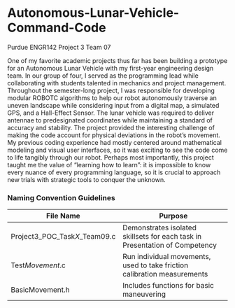 # Autonomous-Lunar-Vehicle-Command-Code
Purdue ENGR142 Project 3 Team 07

One of my favorite academic projects thus far has been building a prototype for an Autonomous Lunar Vehicle with my first-year engineering design team. In our group of four, I served as the programming lead while collaborating with students talented in mechanics and project management. Throughout the semester-long project, I was responsible for developing modular ROBOTC algorithms to help our robot autonomously traverse an uneven landscape while considering input from a digital map, a simulated GPS, and a Hall-Effect Sensor. The lunar vehicle was required to deliver antennae to predesignated coordinates while maintaining a standard of accuracy and stability. The project provided the interesting challenge of making the code account for physical deviations in the robot’s movement. My previous coding experience had mostly centered around mathematical modeling and visual user interfaces, so it was exciting to see the code come to life tangibly through our robot. Perhaps most importantly, this project taught me the value of “learning how to learn”: it is impossible to know every nuance of every programming language, so it is crucial to approach new trials with strategic tools to conquer the unknown.

### Naming Convention Guidelines

File Name | Purpose
------------ | -------------
Project3_POC_Task*X*_Team09.c | Demonstrates isolated skillsets for each task in Presentation of Competency
Test*Movement*.c | Run individual movements, used to take friction calibration measurements
BasicMovement.h | Includes functions for basic maneuvering
